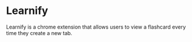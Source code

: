 # Learnify
Learnify is a chrome extension that allows users to view a flashcard every time they create  a new tab.
